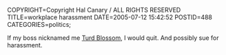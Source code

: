 COPYRIGHT=Copyright Hal Canary / ALL RIGHTS RESERVED
TITLE=workplace harassment
DATE=2005-07-12 15:42:52
POSTID=488
CATEGORIES=politics;

If my boss nicknamed me [Turd Blossom](https://www.google.com/search?q=Turd+Blossom), I would quit. And possibly sue for harassment.
